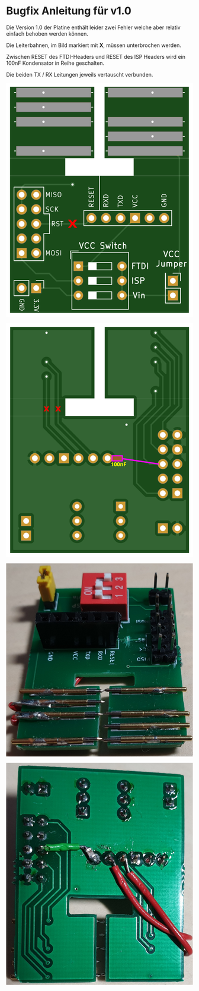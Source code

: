 # Bugfix Anleitung für v1.0

Die Version 1.0 der Platine enthält leider zwei Fehler welche aber relativ einfach behoben werden können.

Die Leiterbahnen, im Bild markiert mit **X**, müssen unterbrochen werden.

Zwischen RESET des FTDI-Headers und RESET des ISP Headers wird ein 100nF Kondensator in Reihe geschalten.

Die beiden TX / RX Leitungen jeweils vertauscht verbunden.

![](./top.svg)

![](./bottom.svg)

![](./FlashStation-v1.0_fix-top.jpg)

![](./FlashStation-v1.0_fix-bottom.jpg)
